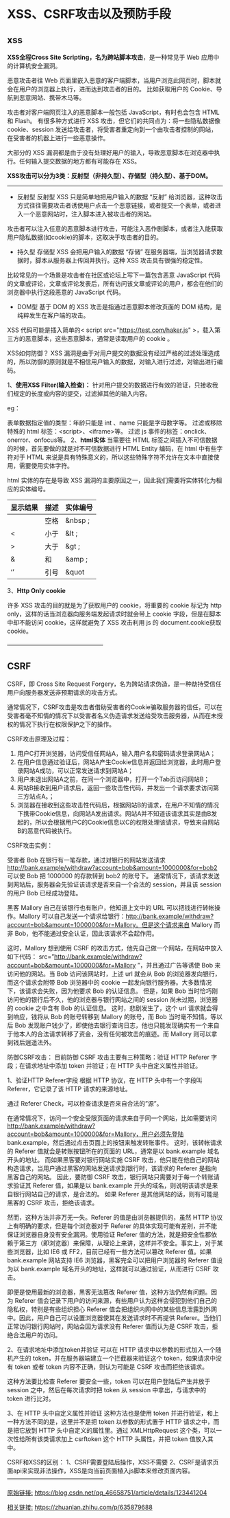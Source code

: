 # XSS、CSRF攻击以及预防手段

## xss

**XSS全程Cross Site Scripting，名为跨站脚本攻击**，是一种常见于 Web 应用中的计算机安全漏洞。

恶意攻击者往 Web 页面里嵌入恶意的客户端脚本，当用户浏览此网页时，脚本就会在用户的浏览器上执行，进而达到攻击者的目的。
比如获取用户的 Cookie、导航到恶意网站、携带木马等。

攻击者对客户端网页注入的恶意脚本一般包括 JavaScript，有时也会包含 HTML 和 Flash。
有很多种方式进行 XSS 攻击，但它们的共同点为：将一些隐私数据像 cookie、session 发送给攻击者，将受害者重定向到一个由攻击者控制的网站，在受害者的机器上进行一些恶意操作。

大部分的 XSS 漏洞都是由于没有处理好用户的输入，导致恶意脚本在浏览器中执行。任何输入提交数据的地方都有可能存在 XSS。

**XSS攻击可以分为3类：反射型（非持久型）、存储型（持久型）、基于DOM。**

----

- 反射型
反射型 XSS 只是简单地把用户输入的数据 “反射” 给浏览器，这种攻击方式往往需要攻击者诱使用户点击一个恶意链接，或者提交一个表单，或者进入一个恶意网站时，注入脚本进入被攻击者的网站。

攻击者可以注入任意的恶意脚本进行攻击，可能注入恶作剧脚本，或者注入能获取用户隐私数据(如cookie)的脚本，这取决于攻击者的目的。

- 持久型
存储型 XSS 会把用户输入的数据 “存储” 在服务器端，当浏览器请求数据时，脚本从服务器上传回并执行。这种 XSS 攻击具有很强的稳定性。

比较常见的一个场景是攻击者在社区或论坛上写下一篇包含恶意 JavaScript 代码的文章或评论，文章或评论发表后，所有访问该文章或评论的用户，都会在他们的浏览器中执行这段恶意的 JavaScript 代码。

- DOM型
基于 DOM 的 XSS 攻击是指通过恶意脚本修改页面的 DOM 结构，是纯粹发生在客户端的攻击。

XSS 代码可能是插入简单的&lt; script src="https://test.com/haker.js" &gt;，载入第三方的恶意脚本，这些恶意脚本，通常是读取用户的 cookie 。

XSS如何防御？
XSS 漏洞是由于对用户提交的数据没有经过严格的过滤处理造成的，所以防御的原则就是不相信用户输入的数据，对输入进行过滤，对输出进行编码。

1、**使用XSS Filter(输入检查)：**
针对用户提交的数据进行有效的验证，只接收我们规定的长度或内容的提交，过滤掉其他的输入内容。

eg：

表单数据指定值的类型：年龄只能是 int 、name 只能是字母数字等。
过滤或移除特殊的 html 标签：&lt;script&gt;、&lt;iframe&gt;等。
过滤 js 事件的标签：onclick、onerror、onfocus等。
2、**html实体**
当需要往 HTML 标签之间插入不可信数据的时候，首先要做的就是对不可信数据进行 HTML Entity 编码，在 html 中有些字符对于 HTML 来说是具有特殊意义的，所以这些特殊字符不允许在文本中直接使用，需要使用实体字符。

html 实体的存在是导致 XSS 漏洞的主要原因之一，因此我们需要将实体转化为相应的实体编号。

| 显示结果 | 描述 | 实体编号 |
| -------- | ---- | -------- |
|          | 空格 | &nbsp ;  |
| &lt;        | 小于 | &lt ;    |
| &gt;        | 大于 | &gt ;    |
| &        | 和   | &amp ;   |
| ‘’       | 引号 | &quot    |

3、**Http Only cookie**

许多 XSS 攻击的目的就是为了获取用户的 cookie，将重要的 cookie 标记为 http only，这样的话当浏览器向服务端发起请求时就会带上 cookie 字段，但是在脚本中却不能访问 cookie，这样就避免了 XSS 攻击利用 js 的 document.cookie获取 cookie。

————————————————

## CSRF

CSRF，即 Cross Site Request Forgery，名为跨站请求伪造，是一种劫持受信任用户向服务器发送非预期请求的攻击方式。

通常情况下，CSRF攻击是攻击者借助受害者的Cookie骗取服务器的信任，可以在受害者毫不知情的情况下以受害者名义伪造请求发送给受攻击服务器，从而在未授权的情况下执行在权限保护之下的操作。

CSRF攻击原理及过程：

1. 用户C打开浏览器，访问受信任网站A，输入用户名和密码请求登录网站A；
2. 在用户信息通过验证后，网站A产生Cookie信息并返回给浏览器，此时用户登录网站A成功，可以正常发送请求到网站A；
3. 用户未退出网站A之前，在同一个浏览器中，打开一个Tab页访问网站B；
4. 网站B接收到用户请求后，返回一些攻击性代码，并发出一个请求要求访问第三方站点A。；
5. 浏览器在接收到这些攻击性代码后，根据网站B的请求，在用户不知情的情况下携带Cookie信息，向网站A发出请求。网站A并不知道该请求其实是由B发起的，所以会根据用户C的Cookie信息以C的权限处理该请求，导致来自网站B的恶意代码被执行。

CSRF攻击实例：

受害者 Bob 在银行有一笔存款，通过对银行的网站发送请求 http://bank.example/withdraw?account=bob&amount=1000000&for=bob2 可以使 Bob 把 1000000 的存款转到 bob2 的账号下。
通常情况下，该请求发送到网站后，服务器会先验证该请求是否来自一个合法的 session，并且该 session 的用户 Bob 已经成功登陆。

黑客 Mallory 自己在该银行也有账户，他知道上文中的 URL 可以把钱进行转帐操作。Mallory 可以自己发送一个请求给银行：http://bank.example/withdraw?account=bob&amount=1000000&for=Mallory。但是这个请求来自 Mallory 而非 Bob，他不能通过安全认证，因此该请求不会起作用。

这时，Mallory 想到使用 CSRF 的攻击方式，他先自己做一个网站，在网站中放入如下代码： src=”http://bank.example/withdraw?account=bob&amount=1000000&for=Mallory ”，并且通过广告等诱使 Bob 来访问他的网站。当 Bob 访问该网站时，上述 url 就会从 Bob 的浏览器发向银行，而这个请求会附带 Bob 浏览器中的 cookie 一起发向银行服务器。大多数情况下，该请求会失败，因为他要求 Bob 的认证信息。
但是，如果 Bob 当时恰巧刚访问他的银行后不久，他的浏览器与银行网站之间的 session 尚未过期，浏览器的 cookie 之中含有 Bob 的认证信息。
这时，悲剧发生了，这个 url 请求就会得到响应，钱将从 Bob 的账号转移到 Mallory 的账号，而 Bob 当时毫不知情。等以后 Bob 发现账户钱少了，即使他去银行查询日志，他也只能发现确实有一个来自于他本人的合法请求转移了资金，没有任何被攻击的痕迹。而 Mallory 则可以拿到钱后逍遥法外。

防御CSRF攻击：
目前防御 CSRF 攻击主要有三种策略：验证 HTTP Referer 字段；在请求地址中添加 token 并验证；在 HTTP 头中自定义属性并验证。

1、验证HTTP Referer字段
根据 HTTP 协议，在 HTTP 头中有一个字段叫 Referer，它记录了该 HTTP 请求的来源地址。

通过 Referer Check，可以检查请求是否来自合法的”源”。

在通常情况下，访问一个安全受限页面的请求来自于同一个网站，比如需要访问 http://bank.example/withdraw?account=bob&amount=1000000&for=Mallory，用户必须先登陆 bank.example，然后通过点击页面上的按钮来触发转账事件。
这时，该转帐请求的 Referer 值就会是转账按钮所在的页面的 URL，通常是以 bank.example 域名开头的地址。
而如果黑客要对银行网站实施 CSRF 攻击，他只能在他自己的网站构造请求，当用户通过黑客的网站发送请求到银行时，该请求的 Referer 是指向黑客自己的网站。
因此，要防御 CSRF 攻击，银行网站只需要对于每一个转账请求验证其 Referer 值，如果是以 bank.example 开头的域名，则说明该请求是来自银行网站自己的请求，是合法的。
如果 Referer 是其他网站的话，则有可能是黑客的 CSRF 攻击，拒绝该请求。

然而，这种方法并非万无一失。Referer 的值是由浏览器提供的，虽然 HTTP 协议上有明确的要求，但是每个浏览器对于 Referer 的具体实现可能有差别，并不能保证浏览器自身没有安全漏洞。使用验证 Referer 值的方法，就是把安全性都依赖于第三方（即浏览器）来保障，从理论上来讲，这样并不安全。事实上，对于某些浏览器，比如 IE6 或 FF2，目前已经有一些方法可以篡改 Referer 值。如果 bank.example 网站支持 IE6 浏览器，黑客完全可以把用户浏览器的 Referer 值设为以 bank.example 域名开头的地址，这样就可以通过验证，从而进行 CSRF 攻击。

即便是使用最新的浏览器，黑客无法篡改 Referer 值，这种方法仍然有问题。因为 Referer 值会记录下用户的访问来源，有些用户认为这样会侵犯到他们自己的隐私权，特别是有些组织担心 Referer 值会把组织内网中的某些信息泄露到外网中。因此，用户自己可以设置浏览器使其在发送请求时不再提供 Referer。当他们正常访问银行网站时，网站会因为请求没有 Referer 值而认为是 CSRF 攻击，拒绝合法用户的访问。

2、在请求地址中添加token并验证
可以在 HTTP 请求中以参数的形式加入一个随机产生的 token，并在服务器端建立一个拦截器来验证这个 token，如果请求中没有 token 或者 token 内容不正确，则认为可能是 CSRF 攻击而拒绝该请求。

这种方法要比检查 Referer 要安全一些，token 可以在用户登陆后产生并放于 session 之中，然后在每次请求时把 token 从 session 中拿出，与请求中的 token 进行比对。

3、在 HTTP 头中自定义属性并验证
这种方法也是使用 token 并进行验证，和上一种方法不同的是，这里并不是把 token 以参数的形式置于 HTTP 请求之中，而是把它放到 HTTP 头中自定义的属性里。通过 XMLHttpRequest 这个类，可以一次性给所有该类请求加上 csrftoken 这个 HTTP 头属性，并把 token 值放入其中。

CSRF和XSS的区别：
1、CSRF需要登陆后操作，XSS不需要
2、CSRF是请求页面api来实现非法操作，XSS是向当前页面植入js脚本来修改页面内容。
————————————————

[原始链接:](https://blog.csdn.net/qq_46658751/article/details/123441204) https://blog.csdn.net/qq_46658751/article/details/123441204

[相关链接:](https://zhuanlan.zhihu.com/p/635879688) https://zhuanlan.zhihu.com/p/635879688  